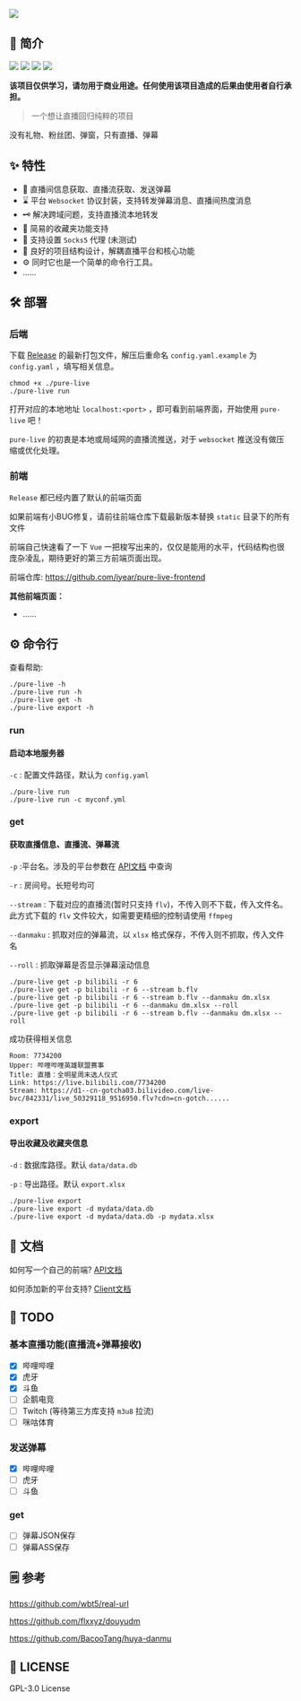 ![](https://socialify.git.ci/iyear/biligo/image?description=1&font=Raleway&forks=1&issues=1&logo=https://s4.ax1x.com/2021/12/06/orLSGF.png&owner=1&pattern=Circuit%20Board&stargazers=1&theme=Dark)

## 🎉 简介

![](https://img.shields.io/github/go-mod/go-version/iyear/biligo?style=flat-square)
![](https://img.shields.io/badge/license-GPL-lightgrey.svg?style=flat-square)
![](https://img.shields.io/github/v/release/iyear/biligo?color=red&style=flat-square)
![](https://img.shields.io/github/last-commit/iyear/biligo?style=flat-square)

**该项目仅供学习，请勿用于商业用途。任何使用该项目造成的后果由使用者自行承担。**

> 一个想让直播回归纯粹的项目

没有礼物、粉丝团、弹窗，只有直播、弹幕

## ✨ 特性

- 🔎   直播间信息获取、直播流获取、发送弹幕
- ⌛    平台 `Websocket` 协议封装，支持转发弹幕消息、直播间热度消息
- 🗝️   解决跨域问题，支持直播流本地转发
- 📂   简易的收藏夹功能支持
- 🔨   支持设置 `Socks5` 代理 (未测试)
- 🧱   良好的项目结构设计，解耦直播平台和核心功能
- ⚙️ 同时它也是一个简单的命令行工具。
- ......

## 🛠️ 部署

### 后端

下载 [Release](https://baidu.com) 的最新打包文件，解压后重命名 `config.yaml.example` 为 `config.yaml` ，填写相关信息。

```shell
chmod +x ./pure-live
./pure-live run
```

打开对应的本地地址 `localhost:<port>` ，即可看到前端界面，开始使用 `pure-live` 吧！

`pure-live` 的初衷是本地或局域网的直播流推送，对于 `websocket` 推送没有做压缩或优化处理。
### 前端
`Release` 都已经内置了默认的前端页面

如果前端有小BUG修复，请前往前端仓库下载最新版本替换 `static` 目录下的所有文件

前端自己快速看了一下 `Vue` 一把梭写出来的，仅仅是能用的水平，代码结构也很庞杂凌乱，期待更好的第三方前端页面出现。

前端仓库: https://github.com/iyear/pure-live-frontend

**其他前端页面：**

- ......

## ⚙️ 命令行

查看帮助:
```shell
./pure-live -h
./pure-live run -h
./pure-live get -h
./pure-live export -h
```

### run
#### 启动本地服务器

`-c` : 配置文件路径，默认为 `config.yaml`

```shell
./pure-live run
./pure-live run -c myconf.yml
```

### get
#### 获取直播信息、直播流、弹幕流

`-p` :平台名。涉及的平台参数在 [API文档](./docs/API.md#直播平台)  中查询

`-r` : 房间号。长短号均可

`--stream` : 下载对应的直播流(暂时只支持 `flv`)，不传入则不下载，传入文件名。此方式下载的 `flv` 文件较大，如需要更精细的控制请使用 `ffmpeg`

`--danmaku` : 抓取对应的弹幕流，以 `xlsx` 格式保存，不传入则不抓取，传入文件名

`--roll` : 抓取弹幕是否显示弹幕滚动信息

```shell
./pure-live get -p bilibili -r 6
./pure-live get -p bilibili -r 6 --stream b.flv
./pure-live get -p bilibili -r 6 --stream b.flv --danmaku dm.xlsx
./pure-live get -p bilibili -r 6 --danmaku dm.xlsx --roll
./pure-live get -p bilibili -r 6 --stream b.flv --danmaku dm.xlsx --roll
```

成功获得相关信息

```
Room: 7734200
Upper: 哔哩哔哩英雄联盟赛事
Title: 直播：全明星周末选人仪式
Link: https://live.bilibili.com/7734200
Stream: https://d1--cn-gotcha03.bilivideo.com/live-bvc/842331/live_50329118_9516950.flv?cdn=cn-gotch......
```

### export
#### 导出收藏及收藏夹信息

`-d` : 数据库路径。默认 `data/data.db`

`-p` : 导出路径。默认 `export.xlsx`

```shell
./pure-live export
./pure-live export -d mydata/data.db
./pure-live export -d mydata/data.db -p mydata.xlsx
```

## 📝 文档

如何写一个自己的前端? [API文档](./docs/API.md)

如何添加新的平台支持? [Client文档](./docs/Client.md)

## 🔌 TODO

### 基本直播功能(直播流+弹幕接收)

- [x] 哔哩哔哩
- [x] 虎牙
- [x] 斗鱼
- [ ] 企鹅电竞
- [ ] Twitch (等待第三方库支持 `m3u8` 拉流)
- [ ] 咪咕体育

### 发送弹幕

- [x] 哔哩哔哩
- [ ] 虎牙
- [ ] 斗鱼

### get

- [ ] 弹幕JSON保存
- [ ] 弹幕ASS保存

## 🗒️ 参考

https://github.com/wbt5/real-url

https://github.com/flxxyz/douyudm

https://github.com/BacooTang/huya-danmu

## 🔖 LICENSE

GPL-3.0 License